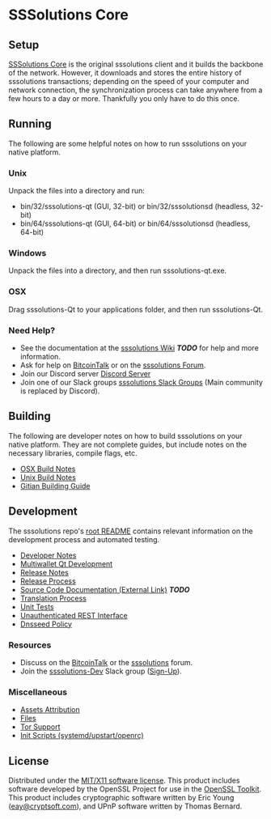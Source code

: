 SSSolutions Core
=====================

Setup
---------------------
[SSSolutions Core](http://sss.io/wallet) is the original sssolutions client and it builds the backbone of the network. However, it downloads and stores the entire history of sssolutions transactions; depending on the speed of your computer and network connection, the synchronization process can take anywhere from a few hours to a day or more. Thankfully you only have to do this once.

Running
---------------------
The following are some helpful notes on how to run sssolutions on your native platform.

### Unix

Unpack the files into a directory and run:

- bin/32/sssolutions-qt (GUI, 32-bit) or bin/32/sssolutionsd (headless, 32-bit)
- bin/64/sssolutions-qt (GUI, 64-bit) or bin/64/sssolutionsd (headless, 64-bit)

### Windows

Unpack the files into a directory, and then run sssolutions-qt.exe.

### OSX

Drag sssolutions-Qt to your applications folder, and then run sssolutions-Qt.

### Need Help?

* See the documentation at the [sssolutions Wiki](https://en.bitcoin.it/wiki/Main_Page) ***TODO***
for help and more information.
* Ask for help on [BitcoinTalk](https://bitcointalk.org/index.php?topic=1262920.0) or on the [sssolutions Forum](http://forum.sss.io/).
* Join our Discord server [Discord Server](https://discord.sss.io)
* Join one of our Slack groups [sssolutions Slack Groups](https://sss.io/slack-logins/) (Main community is replaced by Discord).

Building
---------------------
The following are developer notes on how to build sssolutions on your native platform. They are not complete guides, but include notes on the necessary libraries, compile flags, etc.

- [OSX Build Notes](build-osx.md)
- [Unix Build Notes](build-unix.md)
- [Gitian Building Guide](gitian-building.md)

Development
---------------------
The sssolutions repo's [root README](https://github.com/sssolutions-Project/sssolutions/blob/master/README.md) contains relevant information on the development process and automated testing.

- [Developer Notes](developer-notes.md)
- [Multiwallet Qt Development](multiwallet-qt.md)
- [Release Notes](release-notes.md)
- [Release Process](release-process.md)
- [Source Code Documentation (External Link)](https://dev.visucore.com/bitcoin/doxygen/) ***TODO***
- [Translation Process](translation_process.md)
- [Unit Tests](unit-tests.md)
- [Unauthenticated REST Interface](REST-interface.md)
- [Dnsseed Policy](dnsseed-policy.md)

### Resources

* Discuss on the [BitcoinTalk](https://bitcointalk.org/index.php?topic=1262920.0) or the [sssolutions](http://forum.sss.io/) forum.
* Join the [sssolutions-Dev](https://sssolutions-dev.slack.com/) Slack group ([Sign-Up](https://sssolutions-dev.herokuapp.com/)).

### Miscellaneous
- [Assets Attribution](assets-attribution.md)
- [Files](files.md)
- [Tor Support](tor.md)
- [Init Scripts (systemd/upstart/openrc)](init.md)

License
---------------------
Distributed under the [MIT/X11 software license](http://www.opensource.org/licenses/mit-license.php).
This product includes software developed by the OpenSSL Project for use in the [OpenSSL Toolkit](https://www.openssl.org/). This product includes
cryptographic software written by Eric Young ([eay@cryptsoft.com](mailto:eay@cryptsoft.com)), and UPnP software written by Thomas Bernard.
